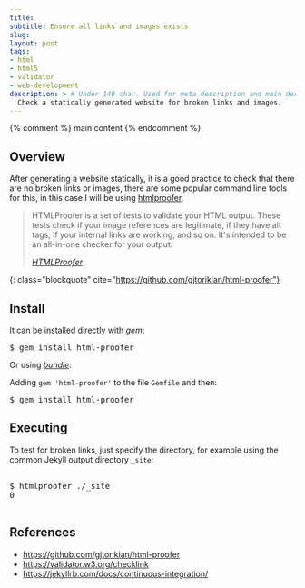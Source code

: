```yaml
---
title: 
subtitle: Ensure all links and images exists
slug: 
layout: post
tags:
- html
- html5
- validator
- web-development
description: > # Under 140 char. Used for meta description and main description
  Check a statically generated website for broken links and images.
---
```


{% comment %} main content {% endcomment %}
## Overview

After generating a website statically, it is a good practice to check
that there are no broken links or images, there are some popular
command line tools for this, in this case I will be
using [htmlproofer](https://github.com/gjtorikian/html-proofer).

> HTMLProofer is a set of tests to validate your HTML output. These
> tests check if your image references are legitimate, if they have
> alt tags, if your internal links are working, and so on. It's
> intended to be an all-in-one checker for your output.
> <footer class="blockquote-footer"> <cite><a href="https://github.com/gjtorikian/html-proofer">HTMLProofer</a></cite></footer>
{: class="blockquote" cite="https://github.com/gjtorikian/html-proofer"}
	
## Install

It can be installed directly with *[gem](https://rubygems.org)*:

<pre class="shell">
<span class="shell-prompt">$</span> <kbd>gem install html-proofer</kbd>
</pre>

Or using *[bundle](http://bundler.io)*:

Adding `gem 'html-proofer'` to the file `Gemfile` and then:

<pre class="shell">
<span class="shell-prompt">$</span> <kbd>gem install html-proofer</kbd>
</pre>

## Executing

To test for broken links, just specify the directory, for example
using the common Jekyll output directory `_site`:

<pre class="shell">
<samp>
<span class="shell-prompt">$</span> <kbd>htmlproofer ./_site</kbd>
0
</samp>
</pre>

## References

- <https://github.com/gjtorikian/html-proofer>
- <https://validator.w3.org/checklink>
- <https://jekyllrb.com/docs/continuous-integration/>

